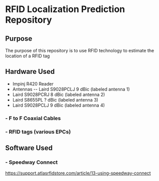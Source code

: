 # RFID Localization Prediction Repository

## Purpose
The purpose of this repository is to use RFID technology to estimate the location of a RFID tag

## Hardware Used
- Impinj R420 Reader
- Antennas
-- Laird S9028PCLJ 9 dBic (labeled antenna 1)
- Laird S9028PCRJ 8 dBic (labeled antenna 2)
- Laird S8655PL ? dBic (labeled antenna 3)
- Laird S9028PCLJ 9 dBic (labeled antenna 4)

### - F to F Coaxial Cables
### - RFID tags (various EPCs)

## Software Used
### - Speedway Connect
https://support.atlasrfidstore.com/article/13-using-speedway-connect



